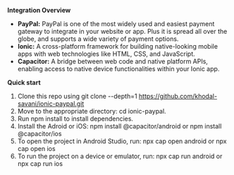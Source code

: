 **Integration Overview**

- **PayPal:** PayPal is one of the most widely used and easiest payment gateway to integrate in your website or app. Plus it is spread all over the globe, and supports a wide variety of payment options. 
- **Ionic:** A cross-platform framework for building native-looking mobile apps with web technologies like HTML, CSS, and JavaScript.
- **Capacitor:** A bridge between web code and native platform APIs, enabling access to native device functionalities within your Ionic app.

**Quick start**

1. Clone this repo using git clone --depth=1 <https://github.com/khodal-savani/ionic-paypal.git>
2. Move to the appropriate directory: cd ionic-paypal.
3. Run npm install to install dependencies.
4. Install the Adroid or iOS: npm install @capacitor/android or npm install @capacitor/ios
5. To open the project in Android Studio, run: npx cap open android or npx cap open ios
6. To run the project on a device or emulator, run: npx cap run android or npx cap run ios
